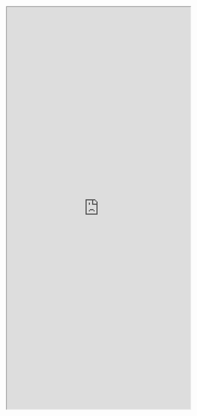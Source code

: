 #

<iframe src="https://storybook.hedhog.com/iframe.html?id=fields-datepickerfield--docs" width="100%" height="1100px" />
